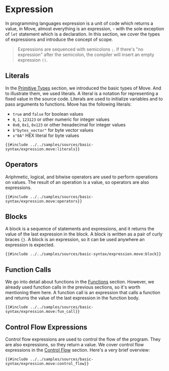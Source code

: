 # Expression

In programming languages expression is a unit of code which returns a value, in Move, almost everything is an expression, - with the sole exception of `let` statement which is a declaration. In this section, we cover the types of expressions and introduce the concept of scope.

> Expressions are sequenced with semicolons `;`. If there's "no expression" after the semicolon, the compiler will insert an empty expression `()`.

<!-- ## Empty Expression

The very base of the expression is the empty expression. It is a valid expression that does nothing and returns nothing. An empty expression is written as empty parentheses `()`. It's rarely the case when you need to use an empty expression. The compiler automatically inserts empty expressions where needed, for example in an empty [Scope](#scope). Though, it may be helpful to know that it exists. Parentheses are also used to group expressions to control the order of evaluation.

```move
{{#include ../../samples/sources/basic-syntax/expression.move:empty}}
```
-->

## Literals

In the [Primitive Types](./primitive-types.md) section, we introduced the basic types of Move. And to illustrate them, we used literals. A literal is a notation for representing a fixed value in the source code. Literals are used to initialize variables and to pass arguments to functions. Move has the following literals:

- `true` and `false` for boolean values
- `0`, `1`, `123123` or other numeric for integer values
- `0x0`, `0x1`, `0x123` or other hexadecimal for integer values
- `b"bytes_vector"` for byte vector values
- `x"0A"` HEX literal for byte values

```move
{{#include ../../samples/sources/basic-syntax/expression.move:literals}}
```

## Operators

Ariphmetic, logical, and bitwise operators are used to perform operations on values. The result of an operation is a value, so operators are also expressions.

```move
{{#include ../../samples/sources/basic-syntax/expression.move:operators}}
```

## Blocks

A block is a sequence of statements and expressions, and it returns the value of the last expression in the block. A block is written as a pair of curly braces `{}`. A block is an expression, so it can be used anywhere an expression is expected.

```move
{{#include ../../samples/sources/basic-syntax/expression.move:block}}
```

## Function Calls

We go into detail about functions in the [Functions](./functions.md) section. However, we already used function calls in the previous sections, so it's worth mentioning them here. A function call is an expression that calls a function and returns the value of the last expression in the function body.

```move
{{#include ../../samples/sources/basic-syntax/expression.move:fun_call}}
```

## Control Flow Expressions

Control flow expressions are used to control the flow of the program. They are also expressions, so they return a value. We cover control flow expressions in the [Control Flow](./control-flow.md) section. Here's a very brief overview:

```move
{{#include ../../samples/sources/basic-syntax/expression.move:control_flow}}
```

